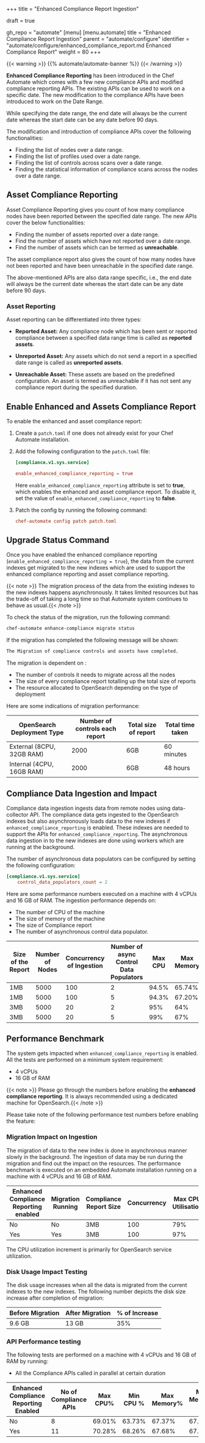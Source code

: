 +++
title = "Enhanced Compliance Report Ingestion"

draft = true

gh_repo = "automate"
[menu]
  [menu.automate]
    title = "Enhanced Compliance Report Ingestion"
    parent = "automate/configure"
    identifier = "automate/configure/enhanced_compliance_report.md Enhanced Compliance Report"
    weight = 80
+++

{{< warning >}}
{{% automate/automate-banner %}}
{{< /warning >}}

**Enhanced Compliance Reporting** has been introduced in the Chef Automate which comes with a few new compliance APIs and modified compliance reporting APIs. The existing APIs can be used to work on a specific date. The new modification to the compliance APIs have been introduced to work on the Date Range.

While specifying the date range, the end date will always be the current date whereas the start date can be any date before 90 days.

The modification and introduction of compliance APIs cover the following functionalities:

- Finding the list of nodes over a date range.
- Finding the list of profiles used over a date range.
- Finding the list of controls across scans over a date range.
- Finding the statistical information of compliance scans across the nodes over a date range.

## Asset Compliance Reporting

Asset Compliance Reporting gives you count of how many compliance nodes have been reported between the specified date range. The new APIs cover the below functionalities:

- Finding the number of assets reported over a date range.
- Find the number of assets which have not reported over a date range.
- Find the number of assets which can be termed as **unreachable**.

The asset compliance report also gives the count of how many nodes have not been reported and have been unreachable in the specified date range.

The above-mentioned APIs are also data range specific, i.e., the end date will always be the current date whereas the start date can be any date before 90 days.

### Asset Reporting

Asset reporting can be differentiated into three types:

- **Reported Asset:** Any compliance node which has been sent or reported compliance between a specified data range time is called as **reported assets**.

- **Unreported Asset:** Any assets which do not send a report in a specified date range is called as **unreported assets**.

- **Unreachable Asset:** These assets are based on the predefined configuration. An asset is termed as unreachable if it has not sent any compliance report during the specified duration.

## Enable Enhanced and Assets Compliance Report

To enable the enhanced and asset compliance report:

1. Create a `patch.toml` if one does not already exist for your Chef Automate installation.

1. Add the following configuration to the `patch.toml` file:

    ```toml
    [compliance.v1.sys.service]

    enable_enhanced_compliance_reporting = true
    ```

    Here `enable_enhanced_compliance_reporting` attribute is set to **true**, which enables the enhanced and asset compliance report. To disable it, set the value of `enable_enhanced_compliance_reporting` to **false**.

1. Patch the config by running the following command:

    ```toml
    chef-automate config patch patch.toml
    ```

## Upgrade Status Command

Once you have enabled the enhanced compliance reporting (`enable_enhanced_compliance_reporting = true`), the data from the current indexes get migrated to the new indexes which are used to support the enhanced compliance reporting and asset compliance reporting.

{{< note >}} The migration process of the data from the existing indexes to the new indexes happens asynchronously. It takes limited resources but has the trade-off of taking a long time so that Automate system continues to behave as usual.{{< /note >}}

To check the status of the migration, run the following command:

```sh
chef-automate enhance-compliance migrate status
```

If the migration has completed the following message will be shown:

```sh
The Migration of compliance controls and assets have completed.
```

The migration is dependent on :

- The number of controls it needs to migrate across all the nodes
- The size of every compliance report totalling up the total size of reports
- The resource allocated to OpenSearch depending on the type of deployment

Here are some indications of migration performance:

| OpenSearch Deployment Type | Number of controls each report | Total size of report | Total time taken |
|----------------------------|--------------------------------|----------------------|------------------|
| External (8CPU, 32GB RAM)  | 2000                           | 6GB                  | 60 minutes          |
| Internal (4CPU, 16GB RAM)  | 2000                           | 6GB                  | 48 hours           |

## Compliance Data Ingestion and Impact

Compliance data ingestion ingests data from remote nodes using data-collector API.
The compliance data gets ingested to the OpenSearch indexes but also asynchronously loads data to the new indexes if `enhanced_compliance_reporting` is enabled.
These indexes are needed to support the APIs for `enhanced_compliance_reporting`.
The asynchronous data ingestion in to the new indexes are done using workers which are running at the background.

The number of asynchronous data populators can be configured by setting the following configuration:

```toml
[compliance.v1.sys.service]
    control_data_populators_count = 2
```

Here are some performance numbers executed on a machine with 4 vCPUs and 16 GB of RAM. The ingestion performance depends on:

- The number of CPU of the machine
- The size of memory of the machine
- The size of Compliance report
- The number of asynchronous control data populator.

| Size of the Report | Number of Nodes | Concurrency of Ingestion | Number of async Control Data Populators | Max CPU  | Max Memory |
|--------------------|-----------------|--------------------------|----------------------------------------|----------|------------|
| 1MB                | 5000             | 100                      | 2                                      | 94.5%    | 65.74%     |
| 1MB                | 5000             | 100                      | 5                                      | 94.3%    | 67.20%     |
| 3MB                | 5000             | 20                       | 2                                      | 95%      | 64%        |
| 3MB                | 5000             | 20                       | 5                                      | 99%      | 67%        |

## Performance Benchmark

The system gets impacted when `enhanced_compliance_reporting` is enabled. All the tests are performed on a minimum system requirement:

- 4 vCPUs
- 16 GB of RAM

{{< note >}} Please go through the numbers before enabling the **enhanced compliance reporting**.
It is always recommended using a dedicated machine for OpenSearch.{{< /note >}}

Please take note of the following performance test numbers before enabling the feature:

### Migration Impact on Ingestion

The migration of data to the new index is done in asynchronous manner slowly in the background.
The ingestion of data may be run during the migration and find out the impact on the resources.
The performance benchmark is executed on an embedded Automate installation running on a machine with 4 vCPUs and 16 GB of RAM.

| Enhanced Compliance Reporting enabled | Migration Running | Compliance Report Size | Concurrency | Max CPU Utilisation | Max Memory Utilisation |
|---------------------------------------|-------------------|------------------------|-------------|---------------------|------------------------|
| No                                    | No                | 3MB                    | 100         | 79%                 | 76%                    |
| Yes                                   | Yes               | 3MB                    | 100         | 97%                 | 78%                    |

The CPU utilization increment is primarily for OpenSearch service utilization.

### Disk Usage Impact Testing

The disk usage increases when all the data is migrated from the current indexes to the new indexes.
The following number depicts the disk size increase after completion of migration:

| Before Migration | After Migration | % of Increase |
|------------------|-----------------|---------------|
| 9.6 GB           | 13 GB           | 35%           |

### API Performance testing

The following tests are performed on a machine with 4 vCPUs and 16 GB of RAM by running:

- All the Compliance APIs called in parallel at certain duration

| Enhanced Compliance Reporting Enabled | No of Compliance APIs | Max CPU% | Min CPU % | Max Memory% | Min Memory % |
|---------------------------------------|-----------------------|----------|-----------|-------------|--------------|
| No                                    | 8                     | 69.01%   | 63.73%    | 67.37%      | 67.32%       |
| Yes                                   | 11                    | 70.28%   | 68.26%    | 67.68%      | 67.59%       |
